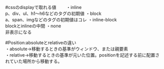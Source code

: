 #cssのdisplayで取れる値　　
・inline  
     p、div、ul、h1〜h6などのタグの初期値
・block  
    a、span、imgなどのタグの初期値はコレ
・inline-block  
    blockとinlineの中間
・none  
    非表示になる


#Position:absoluteとrelativeの違い  
・absolute→移動するときの基準がウィンドウ、または親要素  
・relative→移動するときの基準が元いた位置。positionを記述する前に配置されていた場所から移動する。